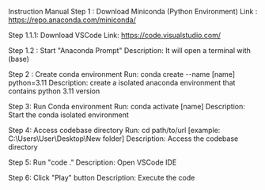 Instruction Manual
Step 1 : Download Miniconda (Python Environment)
Link : https://repo.anaconda.com/miniconda/

Step 1.1.1: Download VSCode
Link: https://code.visualstudio.com/

Step 1.2 : Start "Anaconda Prompt"
Description: It will open a terminal with (base)

Step 2 : Create conda environment
Run: conda create --name [name] python=3.11 
Description: create a isolated anaconda environment that contains python 3.11 version

Step 3: Run Conda environment
Run: conda activate [name]
Description: Start the conda isolated environment 

Step 4: Access codebase directory
Run: cd path/to/url [example: C:\Users\User\Desktop\New folder]
Description: Access the codebase directory

Step 5: Run "code ."
Description: Open VSCode IDE

Step 6: Click "Play" button
Description: Execute the code